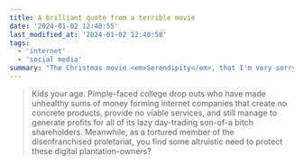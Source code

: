 ```yaml
---
title: A brilliant quote from a terrible movie
date: '2024-01-02 12:40:55'
last_modified_at: '2024-01-02 12:40:58'
tags:
  - 'internet'
  - 'social media'
summary: "The Christmas movie <em>Serendipity</em>, that I'm very sorry to have inflicted on both my wife and myself, was released in 2001, preceding the current state of the web by a couple of decades. It had a single highlight, when the character played by Jeremy Piven erupted in a fantastic rant."
---
```

> Kids your age. Pimple-faced college drop outs who have made unhealthy sums of money forming internet companies that create no concrete products, provide no viable services, and still manage to generate profits for all of its lazy day-trading son-of-a bitch shareholders. Meanwhile, as a tortured member of the disenfranchised proletariat, you find some altruistic need to protect these digital plantation-owners?